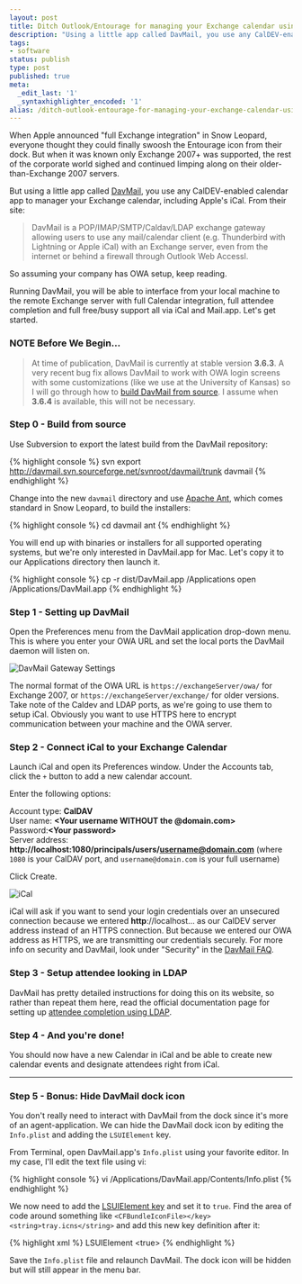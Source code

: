 ```yaml
---
layout: post
title: Ditch Outlook/Entourage for managing your Exchange calendar using DavMail and iCal
description: "Using a little app called DavMail, you use any CalDEV-enabled calendar app to manager your Exchange calendar, including Apple's iCal. From their site, \"DavMail is a POP/IMAP/SMTP/Caldav/LDAP exchange gateway allowing users to use any mail/calendar client (e.g. Thunderbird with Lightning or Apple iCal) with an Exchange server, even from the internet or behind a firewall through Outlook Web Access.\" So assuming your company has OWA setup, keep reading."
tags:
- software
status: publish
type: post
published: true
meta:
  _edit_last: '1'
  _syntaxhighlighter_encoded: '1'
alias: /ditch-outlook-entourage-for-managing-your-exchange-calendar-using-davmail-and-ical
---
```

When Apple announced "full Exchange integration" in Snow Leopard, everyone thought they could finally swoosh the Entourage icon from their dock. But when it was known only Exchange 2007+ was supported, the rest of the corporate world sighed and continued limping along on their older-than-Exchange 2007 servers.

But using a little app called [DavMail](http://davmail.sourceforge.net/), you use any CalDEV-enabled calendar app to manager your Exchange calendar, including Apple's iCal. From their site:

> DavMail is a POP/IMAP/SMTP/Caldav/LDAP exchange gateway allowing users to use any mail/calendar client (e.g. Thunderbird with Lightning or Apple iCal) with an Exchange server, even from the internet or behind a firewall through Outlook Web Accessl.

So assuming your company has OWA setup, keep reading.

Running DavMail, you will be able to interface from your local machine to the remote Exchange server with full Calendar integration, full attendee completion and full free/busy support all via iCal and Mail.app. Let's get started.

### NOTE Before We Begin&hellip; ###

> At time of publication, DavMail is currently at stable version **3.6.3**. A very recent bug fix allows DavMail to work with OWA login screens with some customizations (like we use at the University of Kansas) so I will go through how to [build DavMail from source](http://davmail.sourceforge.net/build.html). I assume when **3.6.4** is available, this will not be necessary.

### Step 0 - Build from source

Use Subversion to export the latest build from the DavMail repository:

{% highlight console %}
svn export http://davmail.svn.sourceforge.net/svnroot/davmail/trunk davmail
{% endhighlight %}

Change into the new `davmail` directory and use [Apache Ant](http://ant.apache.org/), which comes standard in Snow Leopard, to build the installers:

{% highlight console %}
cd davmail
ant
{% endhighlight %}

You will end up with binaries or installers for all supported operating systems, but we're only interested in DavMail.app for Mac. Let's copy it to our Applications directory then launch it.

{% highlight console %}
cp -r dist/DavMail.app /Applications
open /Applications/DavMail.app
{% endhighlight %}

### Step 1 - Setting up DavMail

Open the Preferences menu from the DavMail application drop-down menu. This is where you enter your OWA URL and set the local ports the DavMail daemon will listen on.

![DavMail Gateway Settings](http://johnkary.net/wp-content/uploads/2010/02/DavMail-Gateway-Settings.jpg "DavMail Gateway Settings")

The normal format of the OWA URL is `https://exchangeServer/owa/` for Exchange 2007, or `https://exchangeServer/exchange/` for older versions. Take note of the Caldev and LDAP ports, as we're going to use them to setup iCal. Obviously you want to use HTTPS here to encrypt communication between your machine and the OWA server.

### Step 2 - Connect iCal to your Exchange Calendar

Launch iCal and open its Preferences window. Under the Accounts tab, click the `+` button to add a new calendar account.

Enter the following options:

Account type: **CalDAV**  
User name: **\<Your username WITHOUT the @domain.com\>**  
Password:**\<Your password\>**  
Server address: **http://localhost:1080/principals/users/username@domain.com**
(where `1080` is your CalDAV port, and `username@domain.com` is your full username)

Click Create.

![iCal](http://johnkary.net/wp-content/uploads/2010/02/iCal.jpg "iCal")

iCal will ask if you want to send your login credentials over an unsecured connection because we entered **http**://localhost&hellip; as our CalDEV server address instead of an HTTPS connection. But because we entered our OWA address as HTTPS, we are transmitting our credentials securely. For more info on security and DavMail, look under "Security" in the [DavMail FAQ](http://davmail.sourceforge.net/faq.html).

### Step 3 - Setup attendee looking in LDAP

DavMail has pretty detailed instructions for doing this on its website, so rather than repeat them here, read the official documentation page for setting up [attendee completion using LDAP](http://davmail.sourceforge.net/osxdirectorysetup.html).

### Step 4 - And you're done!

You should now have a new Calendar in iCal and be able to create new calendar events and designate attendees right from iCal.

* * * * *

### Step 5 - Bonus: Hide DavMail dock icon

You don't really need to interact with DavMail from the dock since it's more of an agent-application. We can hide the DavMail dock icon by editing the `Info.plist` and adding the `LSUIElement` key.

From Terminal, open DavMail.app's `Info.plist` using your favorite editor. In my case, I'll edit the text file using vi:

{% highlight console %}
vi /Applications/DavMail.app/Contents/Info.plist
{% endhighlight %}

We now need to add the [LSUIElement key](http://developer.apple.com/mac/library/documentation/General/Reference/InfoPlistKeyReference/Articles/LaunchServicesKeys.html#//apple_ref/doc/uid/20001431-108256) and set it to `true`. Find the area of code around something like `<CFBundleIconFile></key><string>tray.icns</string>` and add this new key definition after it:

{% highlight xml %}
<key>LSUIElement</key>
<true\>
{% endhighlight %}

Save the `Info.plist` file and relaunch DavMail. The dock icon will be hidden but will still appear in the menu bar.
